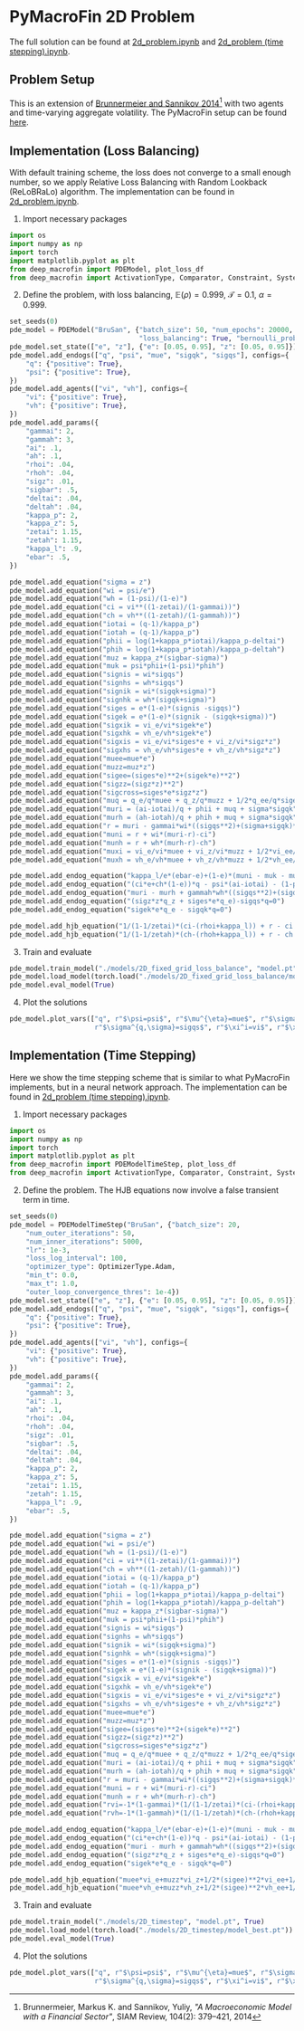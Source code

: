 # PyMacroFin 2D Problem

The full solution can be found at <a href="https://github.com/rotmanfinhub/deep-macrofin/blob/main/examples/pymacrofin_eg/2d_problem.ipynb" target="_blank">2d_problem.ipynb</a> and <a href="https://github.com/rotmanfinhub/deep-macrofin/blob/main/examples/time_step/2d_problem.ipynb" target="_blank">2d_problem (time stepping).ipynb</a>.

## Problem Setup
This is an extension of <a href="https://www.aeaweb.org/articles?id=10.1257/aer.104.2.379" target="_blank">Brunnermeier and Sannikov 2014</a>[^1] with two agents and time-varying aggregate volatility. The PyMacroFin setup can be found <a href="https://adriendavernas.com/pymacrofin/example.html#two-dimensional-problem"  target="_blank">here</a>.

[^1]: Brunnermeier, Markus K. and Sannikov, Yuliy, *"A Macroeconomic Model with a Financial Sector"*, SIAM Review, 104(2): 379–421, 2014

## Implementation (Loss Balancing)

With default training scheme, the loss does not converge to a small enough number, so we apply Relative Loss Balancing with Random Lookback (ReLoBRaLo) algorithm. The implementation can be found in <a href="https://github.com/rotmanfinhub/deep-macrofin/blob/main/examples/pymacrofin_eg/2d_problem.ipynb" target="_blank">2d_problem.ipynb</a>.

1. Import necessary packages
```py
import os
import numpy as np
import torch
import matplotlib.pyplot as plt
from deep_macrofin import PDEModel, plot_loss_df
from deep_macrofin import ActivationType, Comparator, Constraint, System, set_seeds, OptimizerType, SamplingMethod
```

2. Define the problem, with loss balancing, $\mathbb{E}(\rho)=0.999$, $\mathcal{T}=0.1$, $\alpha=0.999$.
```py
set_seeds(0)
pde_model = PDEModel("BruSan", {"batch_size": 50, "num_epochs": 20000, "lr": 1e-3, "optimizer_type": OptimizerType.Adam, "sampling_method": SamplingMethod.FixedGrid,
                                "loss_balancing": True, "bernoulli_prob": 0.9999, "loss_balancing_temp": 0.1, "loss_balancing_alpha": 0.999})
pde_model.set_state(["e", "z"], {"e": [0.05, 0.95], "z": [0.05, 0.95]})
pde_model.add_endogs(["q", "psi", "mue", "sigqk", "sigqs"], configs={
    "q": {"positive": True},
    "psi": {"positive": True},
})
pde_model.add_agents(["vi", "vh"], configs={
    "vi": {"positive": True},
    "vh": {"positive": True},
})
pde_model.add_params({
    "gammai": 2,
    "gammah": 3,
    "ai": .1,
    "ah": .1,
    "rhoi": .04,
    "rhoh": .04,
    "sigz": .01,
    "sigbar": .5,
    "deltai": .04,
    "deltah": .04,
    "kappa_p": 2,
    "kappa_z": 5,
    "zetai": 1.15,
    "zetah": 1.15,
    "kappa_l": .9,
    "ebar": .5,
})

pde_model.add_equation("sigma = z")
pde_model.add_equation("wi = psi/e")
pde_model.add_equation("wh = (1-psi)/(1-e)")
pde_model.add_equation("ci = vi**((1-zetai)/(1-gammai))")
pde_model.add_equation("ch = vh**((1-zetah)/(1-gammah))")
pde_model.add_equation("iotai = (q-1)/kappa_p")
pde_model.add_equation("iotah = (q-1)/kappa_p")
pde_model.add_equation("phii = log(1+kappa_p*iotai)/kappa_p-deltai")
pde_model.add_equation("phih = log(1+kappa_p*iotah)/kappa_p-deltah")
pde_model.add_equation("muz = kappa_z*(sigbar-sigma)")
pde_model.add_equation("muk = psi*phii+(1-psi)*phih")
pde_model.add_equation("signis = wi*sigqs")
pde_model.add_equation("signhs = wh*sigqs")
pde_model.add_equation("signik = wi*(sigqk+sigma)")
pde_model.add_equation("signhk = wh*(sigqk+sigma)")
pde_model.add_equation("siges = e*(1-e)*(signis -sigqs)")
pde_model.add_equation("sigek = e*(1-e)*(signik - (sigqk+sigma))")
pde_model.add_equation("sigxik = vi_e/vi*sigek*e")
pde_model.add_equation("sigxhk = vh_e/vh*sigek*e")
pde_model.add_equation("sigxis = vi_e/vi*siges*e + vi_z/vi*sigz*z")
pde_model.add_equation("sigxhs = vh_e/vh*siges*e + vh_z/vh*sigz*z")
pde_model.add_equation("muee=mue*e")
pde_model.add_equation("muzz=muz*z")
pde_model.add_equation("sigee=(siges*e)**2+(sigek*e)**2")
pde_model.add_equation("sigzz=(sigz*z)**2")
pde_model.add_equation("sigcross=siges*e*sigz*z")
pde_model.add_equation("muq = q_e/q*muee + q_z/q*muzz + 1/2*q_ee/q*sigee + 1/2*q_zz/q*sigzz + q_ez/q*sigcross")
pde_model.add_equation("muri = (ai-iotai)/q + phii + muq + sigma*sigqk")
pde_model.add_equation("murh = (ah-iotah)/q + phih + muq + sigma*sigqk")
pde_model.add_equation("r = muri - gammai*wi*((sigqs**2)+(sigma+sigqk)**2) + sigqs*sigxis + (sigqk+sigma)*sigxik")
pde_model.add_equation("muni = r + wi*(muri-r)-ci")
pde_model.add_equation("munh = r + wh*(murh-r)-ch")
pde_model.add_equation("muxi = vi_e/vi*muee + vi_z/vi*muzz + 1/2*vi_ee/vi*sigee + 1/2*vi_zz/vi*sigzz + vi_ez/vi*sigcross")
pde_model.add_equation("muxh = vh_e/vh*muee + vh_z/vh*muzz + 1/2*vh_ee/vh*sigee + 1/2*vh_zz/vh*sigzz + vh_ez/vh*sigcross")

pde_model.add_endog_equation("kappa_l/e*(ebar-e)+(1-e)*(muni - muk - muq - sigma*sigqk + (sigqk+sigma)**2 + sigqs**2 - wi*sigqs**2 - wi*(sigqk+sigma)**2) - mue=0")
pde_model.add_endog_equation("(ci*e+ch*(1-e))*q - psi*(ai-iotai) - (1-psi)*(ah-iotah)=0")
pde_model.add_endog_equation("muri - murh + gammah*wh*((sigqs**2)+(sigqk+sigma)**2) - gammai*wi*((sigqs)**2+(sigqk+sigma)**2) + sigqs*sigxis + (sigqk+sigma)*sigxik - sigqs*sigxhs - (sigqk+sigma)*sigxhk=0")
pde_model.add_endog_equation("(sigz*z*q_z + siges*e*q_e)-sigqs*q=0")
pde_model.add_endog_equation("sigek*e*q_e - sigqk*q=0")

pde_model.add_hjb_equation("1/(1-1/zetai)*(ci-(rhoi+kappa_l)) + r - ci + gammai/2*(wi * sigqs)**2 + gammai/2*(wi*sigma+wi*sigqk)**2 + muxi / (1-gammai)")
pde_model.add_hjb_equation("1/(1-1/zetah)*(ch-(rhoh+kappa_l)) + r - ch + gammah/2*(wh * sigqs)**2 + gammah/2*(wh*sigma+wh*sigqk)**2 + muxh / (1-gammah)")
```

3. Train and evaluate
```py
pde_model.train_model("./models/2D_fixed_grid_loss_balance", "model.pt", True)
pde_model.load_model(torch.load("./models/2D_fixed_grid_loss_balance/model_best.pt"))
pde_model.eval_model(True)
```

4. Plot the solutions
```py
pde_model.plot_vars(["q", r"$\psi=psi$", r"$\mu^{\eta}=mue$", r"$\sigma^{q,k}=sigqk$",
                     r"$\sigma^{q,\sigma}=sigqs$", r"$\xi^i=vi$", r"$\xi^h=vh$"], ncols=4)
```

## Implementation (Time Stepping)

Here we show the time stepping scheme that is similar to what PyMacroFin implements, but in a neural network approach. The implementation can be found in <a href="https://github.com/rotmanfinhub/deep-macrofin/blob/main/examples/time_step/2d_problem.ipynb" target="_blank">2d_problem (time stepping).ipynb</a>.

1. Import necessary packages
```py
import os
import numpy as np
import torch
import matplotlib.pyplot as plt
from deep_macrofin import PDEModelTimeStep, plot_loss_df
from deep_macrofin import ActivationType, Comparator, Constraint, System, set_seeds, OptimizerType, SamplingMethod
```

2. Define the problem. The HJB equations now involve a false transient term in time.
```py
set_seeds(0)
pde_model = PDEModelTimeStep("BruSan", {"batch_size": 20,
    "num_outer_iterations": 50,
    "num_inner_iterations": 5000,
    "lr": 1e-3,
    "loss_log_interval": 100,
    "optimizer_type": OptimizerType.Adam,
    "min_t": 0.0,
    "max_t": 1.0,
    "outer_loop_convergence_thres": 1e-4})
pde_model.set_state(["e", "z"], {"e": [0.05, 0.95], "z": [0.05, 0.95]})
pde_model.add_endogs(["q", "psi", "mue", "sigqk", "sigqs"], configs={
    "q": {"positive": True},
    "psi": {"positive": True},
})
pde_model.add_agents(["vi", "vh"], configs={
    "vi": {"positive": True},
    "vh": {"positive": True},
})
pde_model.add_params({
    "gammai": 2,
    "gammah": 3,
    "ai": .1,
    "ah": .1,
    "rhoi": .04,
    "rhoh": .04,
    "sigz": .01,
    "sigbar": .5,
    "deltai": .04,
    "deltah": .04,
    "kappa_p": 2,
    "kappa_z": 5,
    "zetai": 1.15,
    "zetah": 1.15,
    "kappa_l": .9,
    "ebar": .5,
})

pde_model.add_equation("sigma = z")
pde_model.add_equation("wi = psi/e")
pde_model.add_equation("wh = (1-psi)/(1-e)")
pde_model.add_equation("ci = vi**((1-zetai)/(1-gammai))")
pde_model.add_equation("ch = vh**((1-zetah)/(1-gammah))")
pde_model.add_equation("iotai = (q-1)/kappa_p")
pde_model.add_equation("iotah = (q-1)/kappa_p")
pde_model.add_equation("phii = log(1+kappa_p*iotai)/kappa_p-deltai")
pde_model.add_equation("phih = log(1+kappa_p*iotah)/kappa_p-deltah")
pde_model.add_equation("muz = kappa_z*(sigbar-sigma)")
pde_model.add_equation("muk = psi*phii+(1-psi)*phih")
pde_model.add_equation("signis = wi*sigqs")
pde_model.add_equation("signhs = wh*sigqs")
pde_model.add_equation("signik = wi*(sigqk+sigma)")
pde_model.add_equation("signhk = wh*(sigqk+sigma)")
pde_model.add_equation("siges = e*(1-e)*(signis -sigqs)")
pde_model.add_equation("sigek = e*(1-e)*(signik - (sigqk+sigma))")
pde_model.add_equation("sigxik = vi_e/vi*sigek*e")
pde_model.add_equation("sigxhk = vh_e/vh*sigek*e")
pde_model.add_equation("sigxis = vi_e/vi*siges*e + vi_z/vi*sigz*z")
pde_model.add_equation("sigxhs = vh_e/vh*siges*e + vh_z/vh*sigz*z")
pde_model.add_equation("muee=mue*e")
pde_model.add_equation("muzz=muz*z")
pde_model.add_equation("sigee=(siges*e)**2+(sigek*e)**2")
pde_model.add_equation("sigzz=(sigz*z)**2")
pde_model.add_equation("sigcross=siges*e*sigz*z")
pde_model.add_equation("muq = q_e/q*muee + q_z/q*muzz + 1/2*q_ee/q*sigee + 1/2*q_zz/q*sigzz + q_ez/q*sigcross")
pde_model.add_equation("muri = (ai-iotai)/q + phii + muq + sigma*sigqk")
pde_model.add_equation("murh = (ah-iotah)/q + phih + muq + sigma*sigqk")
pde_model.add_equation("r = muri - gammai*wi*((sigqs**2)+(sigma+sigqk)**2) + sigqs*sigxis + (sigqk+sigma)*sigxik")
pde_model.add_equation("muni = r + wi*(muri-r)-ci")
pde_model.add_equation("munh = r + wh*(murh-r)-ch")
pde_model.add_equation("rvi=-1*(1-gammai)*(1/(1-1/zetai)*(ci-(rhoi+kappa_l))+r-ci+gammai/2*(wi*(sigqs)**2 +wi*(sigqk+sigma)**2))")
pde_model.add_equation("rvh=-1*(1-gammah)*(1/(1-1/zetah)*(ch-(rhoh+kappa_l))+r-ch+gammah/2*(wh*(sigqs)**2 +wh*(sigqk+sigma)**2))")

pde_model.add_endog_equation("kappa_l/e*(ebar-e)+(1-e)*(muni - muk - muq - sigma*sigqk + (sigqk+sigma)**2 + sigqs**2 - wi*sigqs**2 - wi*(sigqk+sigma)**2) - mue=0")
pde_model.add_endog_equation("(ci*e+ch*(1-e))*q - psi*(ai-iotai) - (1-psi)*(ah-iotah)=0")
pde_model.add_endog_equation("muri - murh + gammah*wh*((sigqs**2)+(sigqk+sigma)**2) - gammai*wi*((sigqs)**2+(sigqk+sigma)**2) + sigqs*sigxis + (sigqk+sigma)*sigxik - sigqs*sigxhs - (sigqk+sigma)*sigxhk=0")
pde_model.add_endog_equation("(sigz*z*q_z + siges*e*q_e)-sigqs*q=0")
pde_model.add_endog_equation("sigek*e*q_e - sigqk*q=0")

pde_model.add_hjb_equation("muee*vi_e+muzz*vi_z+1/2*(sigee)**2*vi_ee+1/2*(sigzz)**2*vi_zz+sigcross*vi_ez+vi_t-rvi*vi")
pde_model.add_hjb_equation("muee*vh_e+muzz*vh_z+1/2*(sigee)**2*vh_ee+1/2*(sigzz)**2*vh_zz+sigcross*vh_ez+vh_t-rvh*vh")
```

3. Train and evaluate
```py
pde_model.train_model("./models/2D_timestep", "model.pt", True)
pde_model.load_model(torch.load("./models/2D_timestep/model_best.pt"))
pde_model.eval_model(True)
```

4. Plot the solutions
```py
pde_model.plot_vars(["q", r"$\psi=psi$", r"$\mu^{\eta}=mue$", r"$\sigma^{q,k}=sigqk$",
                     r"$\sigma^{q,\sigma}=sigqs$", r"$\xi^i=vi$", r"$\xi^h=vh$"], ncols=4)
```